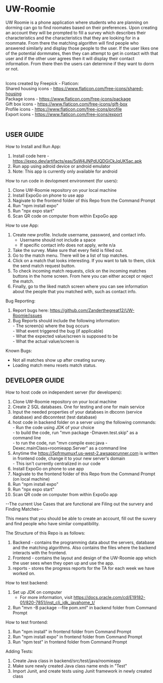 # UW-Roomie
UW Roomie is a phone application where students who are planning on dorming 
can go to find roomates based on their preferences. 
Upon creating an account they will be prompted to fill a survey which describes 
their characteristics and the characteristics that they are looking for in a roommate.
From there the matching algorithm will find people 
who answered similarly and display those people to the user. 
If the user likes one of the potential dormmates, 
then they can attempt to get in contact with that user 
and if the other user agrees then it will display their contact information. 
From there then the users can determine if they want to dorm or not. <br /> <br />

Icons created by Freepick - Flaticon: <br />
Shared housing icons - https://www.flaticon.com/free-icons/shared-housing <br />
Package icons - https://www.flaticon.com/free-icons/package <br />
Gift box icons - https://www.flaticon.com/free-icons/gift-box <br />
Profile icons - https://www.flaticon.com/free-icons/profile <br />
Export icons - https://www.flaticon.com/free-icons/export <br /> <br />

## USER GUIDE
How to Install and Run App:
  1. Install code here - https://expo.dev/artifacts/eas/5sW4JNPdUQDGiCkJqUK5ac.apk
  2. Run app using adroid device or android emulator
  3. Note: This app is currently only available for android 

How to run code in devlopment environment (for users):
  1. Clone UW-Roomie repository on your local machine
  2. Install ExpoGo on phone to use app
  3. Nagivate to the frontend folder of this Repo from the Command Prompt
  4. Run "npm install expo"
  5. Run "npx expo start"
  6. Scan QR code on computer from within ExpoGo app

How to use App:
1. Create new profile. Include username, password, and contact info.
    - Username should not include a space
    - If specific contact info does not apply, write n/a
2. Take the survey. Make sure that every field is filled out.
3. Go to the match menu. There will be a list of top matches.
4. Click on a match that looks interesting. If you want to talk to them, click the send match request button.
5. To check incoming match requests, click on the incoming matches buttons in the home screen. From here you can either accept or reject the match.
6. Finally, go to the liked match screen where you can see information about the people that you matched with, such as contact info.

Bug Reporting:
  1. Report bugs here: https://github.com/Zanderthegreat12/UW-Roomie/issues
  2. Bug Reports should include the following information: <br>
    - The screen(s) where the bug occurs <br>
    - What event triggered the bug (if applicable) <br>
    - What the expected value/screen is supposed to be <br>
    - What the actual value/screen is

Known Bugs:
- Not all matches show up after creating survey.
- Loading match menu resets match status.

## DEVELOPER GUIDE
How to host code on independent server (for developers):
  1. Clone UW-Roomie repository on your local machine
  2. Create 2 SQL databases. One for testing and one for main service
  3. Input the needed properties of your databses in dbconn (service database) and dbconntest (test database)
  4. host code in backend folder on a server using the following commands: <br>
    - Run the code using JDK of your choice <br>
    - to build the code, run "mvn package -Dmaven.test.skip" as a command line <br>
    - to run the code, run "mvn compile exec:java -Dexec.mainClass=roomieapp.Server" as a command line
  5. Anytime the https://5pfrmumuxf.us-west-2.awsapprunner.com is written in frontend code, change it to your new server's domain <br>
    - This isn't currently centralized in our code
  6. Install ExpoGo on phone to use app
  7. Nagivate to the frontend folder of this Repo from the Command Prompt (on local machine)
  9. Run "npm install expo"
  10. Run "npx expo start"
  11. Scan QR code on computer from within ExpoGo app

--The current Use Cases that are functional are Filing out the survery and Finding Matches--

This means that you should be able to create an account, fill out the suvery and find people who
have similar compatibility.

The Structure of this Repo is as follows:
  1. Backend - contains the programming data about the servers, database and the matching algorithms. 
               Also contains the files where the backend interacts with the frontend.
  2. Frontend - contains the layout and design of the UW-Roomie app which the user sees when
                they open up and use the app. 
  3. reports - stores the progress reports for the TA for each week we have worked on.
  
How to test backend:
  1. Set up JDK on computer <br>
      - For more information, visit https://docs.oracle.com/cd/E19182-01/820-7851/inst_cli_jdk_javahome_t/
  3. Run "mvn -B package --file pom.xml" in backend folder from Command Prompt
  
How to test frontend:
  1. Run "npm install" in frontend folder from Command Prompt
  2. Run "npm install expo" in frontend folder from Command Prompt
  3. Run "npm test" in frontend folder from Command Prompt

Adding Tests:
  1. Create Java class in backend/src/test/java/roomieapp
  2. Make sure newly created Java class name ends in "Test"
  3. Import Junit, and create tests using Junit framework in newly created class
